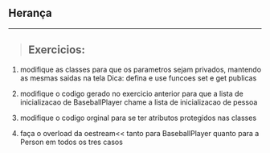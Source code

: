 ## Herança

---

> ## Exercicios:

1. modifique as classes para que os parametros sejam privados,
mantendo as mesmas saidas na tela
Dica: defina e use funcoes set e get publicas

2. modifique o codigo gerado no exercicio anterior para que a lista de inicializacao
de BaseballPlayer chame a lista de inicializacao de pessoa

3. modifique o codigo orginal para se ter atributos protegidos nas classes

4. faça o overload da oestream<< tanto para BaseballPlayer quanto para a Person
em todos os tres casos
